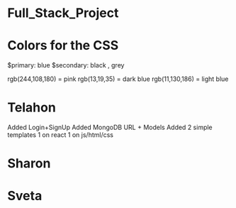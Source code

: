# Full_Stack_Project


# Colors for the CSS
$primary: blue
$secondary: black , grey

rgb(244,108,180) = pink
rgb(13,19,35) = dark blue
rgb(11,130,186) = light blue




# Telahon
Added Login+SignUp 
Added MongoDB URL + Models
Added 2 simple templates 1 on react 1 on js/html/css

# Sharon


# Sveta 
